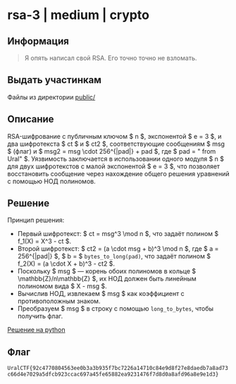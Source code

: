 # rsa-3 | medium | crypto

## Информация

> Я опять написал свой RSA. Его точно точно не взломать.

## Выдать участинкам

Файлы из директории [public/](public/)

## Описание

RSA-шифрование с публичным ключом $   n   $, экспонентой $   e = 3   $, и два шифротекста $   ct   $ и $   ct2   $, соответствующие сообщениям $   msg   $ (флаг) и $   msg2 = msg \cdot 256^{|pad|} + pad   $, где $   pad = " from Ural"   $. Уязвимость заключается в использовании одного модуля $   n   $ для двух шифротекстов с малой экспонентой $   e = 3   $, что позволяет восстановить сообщение через нахождение общего решения уравнений с помощью НОД полиномов.

## Решение

Принцип решения:

- Первый шифротекст: $ ct = msg^3 \mod n $, что задаёт полином $ f_1(X) = X^3 - ct $.
- Второй шифротекст: $ ct2 = (a \cdot msg + b)^3 \mod n $, где $ a = 256^{|pad|} $, $ b = $ `bytes_to_long(pad)`, что задаёт полином $ f_2(X) = (a \cdot X + b)^3 - ct2 $.
- Поскольку $ msg $ — корень обоих полиномов в кольце $ \mathbb{Z}/n\mathbb{Z} $, их НОД должен быть линейным полиномом вида $ X - msg $.
- Вычислив НОД, извлекаем $ msg $ как коэффициент с противоположным знаком.
- Преобразуем $ msg $ в строку с помощью `long_to_bytes`, чтобы получить флаг.

[Решение на python](solve/solve.ipynb)

## Флаг

`UralCTF{92c4770804563ee0b3a3b935f7bc7226a14710c84e9d8f27e8daedb7a8ad73c66d4e7029a5dfcb923ccac697a45fe65882ea9231476f7d8d0a8afd96a8e9e1d3}`
